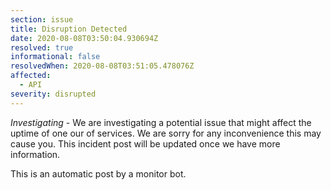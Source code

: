 ```yaml
---
section: issue
title: Disruption Detected
date: 2020-08-08T03:50:04.930694Z
resolved: true
informational: false
resolvedWhen: 2020-08-08T03:51:05.478076Z
affected:
  - API
severity: disrupted
---
```

*Investigating* - We are investigating a potential issue that might affect the uptime of one our of services. We are sorry for any inconvenience this may cause you. This incident post will be updated once we have more information.

This is an automatic post by a monitor bot.
        